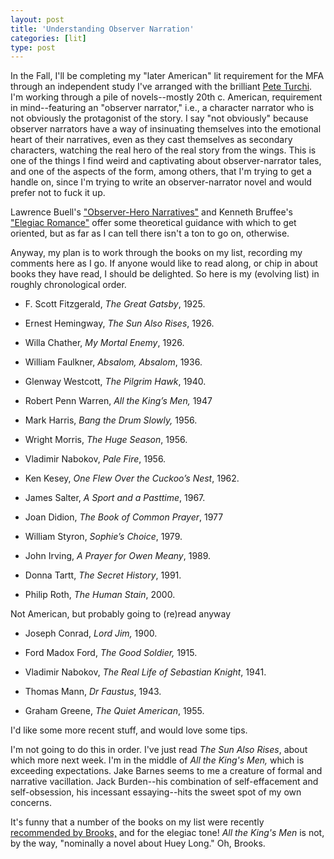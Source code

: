 ```yaml
---
layout: post
title: 'Understanding Observer Narration'
categories: [lit]
type: post
---
```

In the Fall, I'll be completing my "later American" lit requirement for the MFA through an independent study I've arranged with the brilliant [Pete Turchi](http://peterturchi.com). I'm working through a pile of novels--mostly 20th c. American, requirement in mind--featuring an "observer narrator," i.e., a character narrator who is not obviously the protagonist of the story. I say "not obviously" because observer narrators have a way of insinuating themselves into the emotional heart of their narratives, even as they cast themselves as secondary characters, watching the real hero of the real story from the wings. This is one of the things I find weird and captivating about observer-narrator tales, and one of the aspects of the form, among others, that I'm trying to get a handle on, since I'm trying to write an observer-narrator novel and would prefer not to fuck it up. 

Lawrence Buell's ["Observer-Hero Narratives"](https://www.dropbox.com/s/g7020xga4xq0k1p/Lawrence%20Buell%20-%20Observer-Hero%20Narratives.pdf) and Kenneth Bruffee's ["Elegiac Romance"](https://www.dropbox.com/s/tla9knsloktqnjr/Kenneth%20Bruffee%20-%20Elegiac%20Romance.pdf) offer some theoretical guidance with which to get oriented, but as far as I can tell there isn't a ton to go on, otherwise. 

Anyway, my plan is to work through the books on my list, recording my comments here as I go. If anyone would like to read along, or chip in about books they have read, I should be delighted. So here is my (evolving list) in roughly chronological order. 

-	F. Scott Fitzgerald, *The Great Gatsby*, 1925.

-	Ernest Hemingway, *The Sun Also Rises*, 1926.

-	Willa Chather, *My Mortal Enemy*, 1926.

-	William Faulkner, *Absalom, Absalom*, 1936.

-	Glenway Westcott, *The Pilgrim Hawk*, 1940.

-	Robert Penn Warren, *All the King’s Men,* 1947

-	Mark Harris, *Bang the Drum Slowly,* 1956.

-	Wright Morris, *The Huge Season*, 1956.

-	Vladimir Nabokov, *Pale Fire*, 1956.

-	Ken Kesey, *One Flew Over the Cuckoo’s Nest*, 1962.

-	James Salter, *A Sport and a Pasttime*, 1967.

-	Joan Didion, *The Book of Common Prayer*, 1977

-	William Styron, *Sophie’s Choice*, 1979.

-	John Irving, *A Prayer for Owen Meany*, 1989.

-	Donna Tartt, *The Secret History*, 1991.

-	Philip Roth, *The Human Stain*, 2000.

Not American, but probably going to (re)read anyway

-	Joseph Conrad, *Lord Jim,* 1900.

-	Ford Madox Ford, *The Good Soldier,* 1915.

-	Vladimir Nabokov, *The Real Life of Sebastian Knight*, 1941.

-	Thomas Mann, *Dr Faustus*, 1943.

-	Graham Greene, *The Quiet American*, 1955.

I'd like some more recent stuff, and would love some tips. 

I'm not going to do this in order. I've just read *The Sun Also Rises*, about which more next week. I'm in the middle of *All the King's Men,* which is exceeding expectations. Jake Barnes seems to me a creature of formal and narrative vacillation. Jack Burden--his combination of self-effacement and self-obsession, his incessant essaying--hits the sweet spot of my own concerns.

It's funny that a number of the books on my list were recently [recommended by Brooks,](http://www.nytimes.com/2014/05/23/opinion/brooks-really-good-books-part-i.html?_r=0) and for the elegiac tone! *All the King's Men* is not, by the way, "nominally a novel about Huey Long." Oh, Brooks.